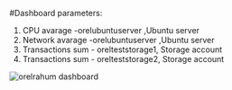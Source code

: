 #Dashboard parameters: 
1. CPU avarage -orelubuntuserver ,Ubuntu server
2. Network avarage -orelubuntuserver ,Ubuntu server
3. Transactions sum - orelteststorage1, Storage account
4. Transactions sum - orelteststorage2, Storage account

![orelrahum dashboard](https://dev.azure.com/Orelrahum8/fb5604e4-5a67-475b-909a-cb7bee6ca465/_apis/git/repositories/76f0dc8c-443f-43c0-92c0-b9a34267dee5/items?path=/Dashboard/orelrahumubuntu_group%20dashboard%20exmpale.PNG&versionDescriptor%5BversionOptions%5D=0&versionDescriptor%5BversionType%5D=0&versionDescriptor%5Bversion%5D=main&resolveLfs=true&%24format=octetStream&api-version=5.0)